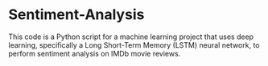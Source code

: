 # Sentiment-Analysis
This code is a Python script for a machine learning project that uses deep learning, specifically a Long Short-Term Memory (LSTM) neural network, to perform sentiment analysis on IMDb movie reviews.

